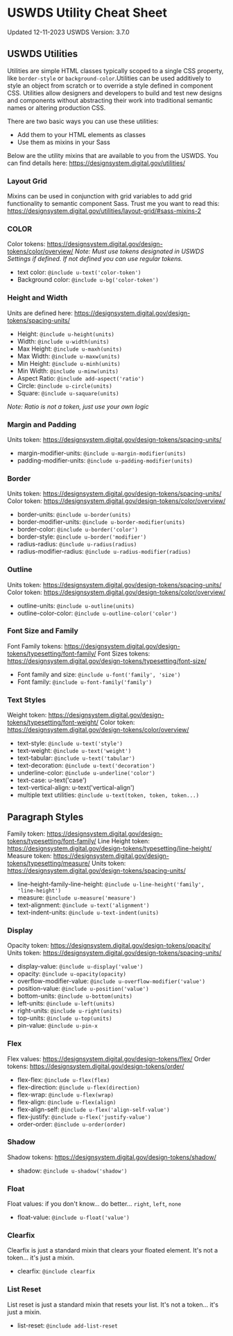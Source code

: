 # USWDS Utility Cheat Sheet
Updated 12-11-2023
USWDS Version: 3.7.0

## USWDS Utilities
Utilities are simple HTML classes typically scoped to a single CSS property, like `border-style` or `background-color`.Utilities can be used additively to style an object from scratch or to override a style defined in component CSS. Utilities allow designers and developers to build and test new designs and components without abstracting their work into traditional semantic names or altering production CSS.

There are two basic ways you can use these utilities:
-   Add them to your HTML elements as classes
-   Use them as mixins in your Sass

Below are the utility mixins that are available to you from the USWDS. You can find details here: https://designsystem.digital.gov/utilities/ 

### Layout Grid
Mixins can be used in conjunction with grid variables to add grid functionality to semantic component Sass.
Trust me you want to read this: https://designsystem.digital.gov/utilities/layout-grid/#sass-mixins-2


### COLOR
Color tokens: https://designsystem.digital.gov/design-tokens/color/overview/
*Note: Must use tokens designated in USWDS Settings if defined. If not defined you can use regular tokens.*

- text color: 			`@include u-text('color-token')`
- Background color: 	`@include u-bg('color-token')`


### Height and Width
Units are defined here: https://designsystem.digital.gov/design-tokens/spacing-units/

- Height:		`@include u-height(units)`
- Width:		`@include u-width(units)`
- Max Height:	`@include u-maxh(units)`
- Max Width:	`@include u-maxw(units)`
- Min Height:	`@include u-minh(units)`
- Min Width:	`@include u-minw(units)`
- Aspect Ratio: `@include add-aspect('ratio')`
- Circle:		`@include u-circle(units)`
- Square: 		`@include u-saquare(units)`

*Note: Ratio is not a token, just use your own logic*


### Margin and Padding
Units token: https://designsystem.digital.gov/design-tokens/spacing-units/

- margin-modifier-units: `@include u-margin-modifier(units)`
- padding-modifier-units: `@include u-padding-modifier(units)`


### Border
Units token: https://designsystem.digital.gov/design-tokens/spacing-units/
Color token: https://designsystem.digital.gov/design-tokens/color/overview/

- border-units: `@include u-border(units)`
- border-modifier-units: `@include u-border-modifier(units)`
- border-color: `@include u-border('color')`
- border-style: `@include u-border('modifier')`
- radius-radius: `@include u-radius(radius)`
- radius-modifier-radius: `@include u-radius-modifier(radius)`


### Outline
Units token: https://designsystem.digital.gov/design-tokens/spacing-units/
Color token: https://designsystem.digital.gov/design-tokens/color/overview/

- outline-units: `@include u-outline(units)`
- outline-color-color: `@include u-outline-color('color')`


### Font Size and Family
Font Family tokens: https://designsystem.digital.gov/design-tokens/typesetting/font-family/
Font Sizes tokens: https://designsystem.digital.gov/design-tokens/typesetting/font-size/

- Font family and size: 	`@include u-font('family', 'size')`
- Font family:				`@include u-font-family('family')`


### Text Styles
Weight token: https://designsystem.digital.gov/design-tokens/typesetting/font-weight/
Color token: https://designsystem.digital.gov/design-tokens/color/overview/

- text-style: `@include u-text('style')`
- text-weight: `@include u-text('weight')`
- text-tabular: `@include u-text('tabular')`
- text-decoration: `@include u-text('decoration')`
- underline-color: `@include u-underline('color')`
- text-case: u-text('case')
- text-vertical-align: u-text('vertical-align')
- multiple text utilities: `@include u-text(token, token, token...)`


## Paragraph Styles
Family token: https://designsystem.digital.gov/design-tokens/typesetting/font-family/
Line Height token: https://designsystem.digital.gov/design-tokens/typesetting/line-height/
Measure token: https://designsystem.digital.gov/design-tokens/typesetting/measure/
Units token: https://designsystem.digital.gov/design-tokens/spacing-units/

- line-height-family-line-height: `@include u-line-height('family', 'line-height')`
- measure: `@include u-measure('measure')`
- text-alignment: `@include u-text('alignment')`
- text-indent-units: `@include u-text-indent(units)`


### Display
Opacity token: https://designsystem.digital.gov/design-tokens/opacity/
Units token: https://designsystem.digital.gov/design-tokens/spacing-units/

- display-value: `@include u-display('value')`
- opacity: `@include u-opacity(opacity)`
- overflow-modifier-value: `@include u-overflow-modifier('value')`
- position-value: `@include u-position('value')`
- bottom-units: `@include u-bottom(units)`
- left-units: `@include u-left(units)`
- right-units: `@include u-right(units)`
- top-units: `@include u-top(units)`
- pin-value: `@include u-pin-x`


### Flex
Flex values: https://designsystem.digital.gov/design-tokens/flex/
Order tokens: https://designsystem.digital.gov/design-tokens/order/

- flex-flex: `@include u-flex(flex)`
- flex-direction: `@include u-flex(direction)`
- flex-wrap: `@include u-flex(wrap)`
- flex-align: `@include u-flex(align)`
- flex-align-self: `@include u-flex('align-self-value')`
- flex-justify: `@include u-flex('justify-value')`
- order-order: `@include u-order(order)`


### Shadow
Shadow tokens: https://designsystem.digital.gov/design-tokens/shadow/

- shadow: `@include u-shadow('shadow')`


### Float
Float values: if you don't know... do better... `right`, `left`, `none`

- float-value: `@include u-float('value')`


### Clearfix
Clearfix is just a standard mixin that clears your floated element. It's not a token... it's just a mixin.

- clearfix: `@include clearfix`


### List Reset
List reset is just a standard mixin that resets your list. It's not a token... it's just a mixin.

- list-reset: `@include add-list-reset`

